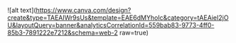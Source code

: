 ![alt text](https://www.canva.com/design?create&type=TAEAIWr9sUs&template=EAE6dMYhoIc&category=tAEAieI2jOU&layoutQuery=banner&analyticsCorrelationId=559bab83-9773-4ff0-85b3-7891222e7212&schema=web-2 raw=true)




